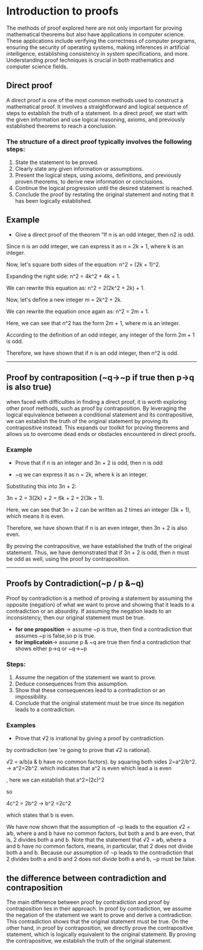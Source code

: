 # Introduction to proofs

The methods of proof explored here are not only important for proving mathematical theorems but also have applications in computer science. These applications include verifying the correctness of computer programs, ensuring the security of operating systems, making inferences in artificial intelligence, establishing consistency in system specifications, and more. Understanding proof techniques is crucial in both mathematics and computer science fields.

## Direct proof

A direct proof is one of the most common methods used to construct a mathematical proof. It involves a straightforward and logical sequence of steps to establish the truth of a statement. In a direct proof, we start with the given information and use logical reasoning, axioms, and previously established theorems to reach a conclusion.

### The structure of a direct proof typically involves the following steps:

1. State the statement to be proved.
2. Clearly state any given information or assumptions.
3. Present the logical steps, using axioms, definitions, and previously proven theorems, to derive new information or conclusions.
4. Continue the logical progression until the desired statement is reached.
5. Conclude the proof by restating the original statement and noting that it has been logically established.

## Example

- Give a direct proof of the theorem “If n is an odd integer, then n2 is odd. 

Since n is an odd integer, we can express it as n = 2k + 1, where k is an integer.

Now, let's square both sides of the equation: n^2 = (2k + 1)^2.

Expanding the right side: n^2 = 4k^2 + 4k + 1.

We can rewrite this equation as: n^2 = 2(2k^2 + 2k) + 1.

Now, let's define a new integer m = 2k^2 + 2k.

We can rewrite the equation once again as: n^2 = 2m + 1.

Here, we can see that n^2 has the form 2m + 1, where m is an integer.

According to the definition of an odd integer, any integer of the form 2m + 1 is odd.

Therefore, we have shown that if n is an odd integer, then n^2 is odd.

---

## Proof by contraposition (~q->~p if true then p->q is also true)

when faced with difficulties in finding a direct proof, it is worth exploring other proof methods, such as proof by contraposition. By leveraging the logical equivalence between a conditional statement and its contrapositive, we can establish the truth of the original statement by proving its contrapositive instead. This expands our toolkit for proving theorems and allows us to overcome dead ends or obstacles encountered in direct proofs.
### Example

- Prove that if n is an integer and 3n + 2 is odd, then n is odd

- ~q we can express it as n = 2k, where k is an integer.

Substituting this into 3n + 2:

3n + 2 = 3(2k) + 2 = 6k + 2 = 2(3k + 1).

Here, we can see that 3n + 2 can be written as 2 times an integer (3k + 1), which means it is even.

Therefore, we have shown that if n is an even integer, then 3n + 2 is also even.

By proving the contrapositive, we have established the truth of the original statement. Thus, we have demonstrated that if 3n + 2 is odd, then n must be odd as well, using the proof by contraposition.

---
## Proofs by Contradiction(~p / p &~q)

Proof by contradiction is a method of proving a statement by assuming the opposite (negation) of what we want to prove and showing that it leads to a contradiction or an absurdity. If assuming the negation leads to an inconsistency, then our original statement must be true.

- **for one proposition** -> assume ~p is true, then find a contradiction that assumes ~p is false,so p is true.
- **for implicatoin**-> assume p & ~q are true then find a contradiction that shows either p->q or ~q->~p
### Steps:

1. Assume the negation of the statement we want to prove.
2. Deduce consequences from this assumption.
3. Show that these consequences lead to a contradiction or an impossibility.
4. Conclude that the original statement must be true since its negation leads to a contradiction.


### Examples

- Prove that √2 is irrational by giving a proof by contradiction.

by contradiction (we 're going to prove that  √2 is rational).

 √2 = a/b(a & b have no common factors). by squaring both sides
 2=a^2/b^2. -> a^2=2b^2. which indicates that a^2 is even which lead a is even

, here we can establish that a^2=(2c)^2

so 

4c^2 = 2b^2 -> b^2 =2c^2

which states that b is even.

We have now shown that the assumption of ¬p leads to the equation √2 = a∕b, where
a and b have no common factors, but both a and b are even, that is, 2 divides both a and b.
Note that the statement that √2 = a∕b, where a and b have no common factors, means, in
particular, that 2 does not divide both a and b. Because our assumption of ¬p leads to the
contradiction that 2 divides both a and b and 2 does not divide both a and b, ¬p must be false.


## the difference between contradiction and contraposition

The main difference between proof by contradiction and proof by contraposition lies in their approach. In proof by contradiction, we assume the negation of the statement we want to prove and derive a contradiction. This contradiction shows that the original statement must be true. On the other hand, in proof by contraposition, we directly prove the contrapositive statement, which is logically equivalent to the original statement. By proving the contrapositive, we establish the truth of the original statement.


